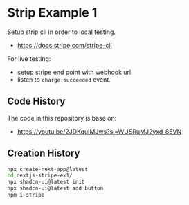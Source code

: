 # Strip Example 1

Setup strip cli in order to local testing.

- https://docs.stripe.com/stripe-cli

For live testing:

- setup stripe end point with webhook url
- listen to `charge.succeeded` event.

## Code History

The code in this repository is base on:

- https://youtu.be/2JDKquIMJws?si=WUSRuMJ2yxd_85VN

## Creation History

```bash
npx create-next-app@latest
cd nextjs-stripe-ex1/
npx shadcn-ui@latest init
npx shadcn-ui@latest add button
npm i stripe
```
